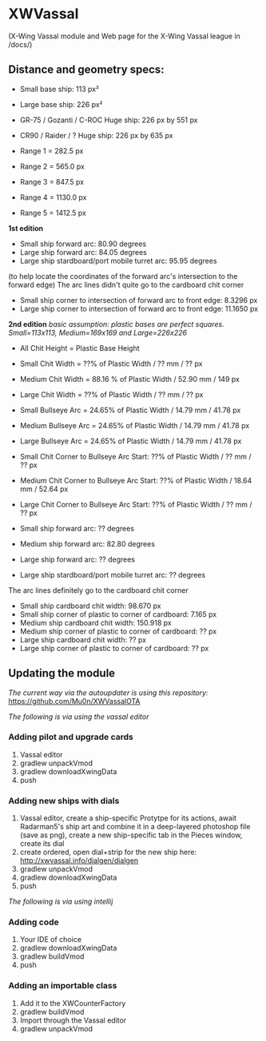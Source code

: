 # XWVassal 
(X-Wing Vassal module and Web page for the X-Wing Vassal league in /docs/)

## Distance and geometry specs:

* Small base ship: 113 px² 
* Large base ship: 226 px²
* GR-75 / Gozanti / C-ROC Huge ship:  226 px by 551 px
* CR90 / Raider / ? Huge ship: 226 px by 635 px

* Range 1 =  282.5 px
* Range 2 =  565.0 px
* Range 3 = 847.5 px
* Range 4 = 1130.0 px
* Range 5 = 1412.5 px

**1st edition**
* Small ship forward arc: 80.90 degrees
* Large ship forward arc: 84.05 degrees
* Large ship stardboard/port mobile turret arc: 95.95 degrees

(to help locate the coordinates of the forward arc's intersection to the forward edge)
The arc lines didn't quite go to the cardboard chit corner
* Small ship corner to intersection of forward arc to front edge: 8.3296 px
* Large ship corner to intersection of forward arc to front edge: 11.1650 px

**2nd edition**
*basic assumption: plastic bases are perfect squares. Small=113x113, Medium=169x169 and Large=226x226*

* All Chit Height = Plastic Base Height
* Small Chit Width = ??% of Plastic Width / ?? mm / ?? px
* Medium Chit Width = 88.16 % of Plastic Width / 52.90 mm / 149 px
* Large Chit Width = ??% of Plastic Width / ?? mm / ?? px

* Small Bullseye Arc = 24.65% of Plastic Width / 14.79 mm / 41.78 px
* Medium Bullseye Arc = 24.65% of Plastic Width / 14.79 mm / 41.78 px
* Large Bullseye Arc = 24.65% of Plastic Width / 14.79 mm / 41.78 px

* Small Chit Corner to Bullseye Arc Start: ??% of Plastic Width / ?? mm / ?? px
* Medium Chit Corner to Bullseye Arc Start: ??% of Plastic Width / 18.64 mm / 52.64 px
* Large Chit Corner to Bullseye Arc Start: ??% of Plastic Width / ?? mm / ?? px

* Small ship forward arc: ?? degrees
* Medium ship forward arc: 82.80 degrees
* Large ship forward arc: ?? degrees
* Large ship stardboard/port mobile turret arc: ?? degrees

The arc lines definitely go to the cardboard chit corner
* Small ship cardboard chit width: 98.670 px
* Small ship corner of plastic to corner of cardboard: 7.165 px
* Medium ship cardboard chit width: 150.918 px
* Medium ship corner of plastic to corner of cardboard: ?? px
* Large ship cardboard chit width: ?? px
* Large ship corner of plastic to corner of cardboard: ?? px

## Updating the module
*The current way via the autoupdater is using this repository:*
https://github.com/Mu0n/XWVassalOTA

*The following is via using the vassal editor*
### Adding pilot and upgrade cards
1. Vassal editor
2. gradlew unpackVmod
3. gradlew downloadXwingData
4. push

### Adding new ships with dials
1. Vassal editor, create a ship-specific Protytpe for its actions, await Radarman5's ship art and combine it in a deep-layered photoshop file  (save as png), create a new ship-specific tab in the Pieces window, create its dial
2. create ordered, open dial+strip for the new ship here: http://xwvassal.info/dialgen/dialgen
3. gradlew unpackVmod
4. gradlew downloadXwingData
5. push

*The following is via using intellij*
### Adding code
1. Your IDE of choice
2. gradlew downloadXwingData
3. gradlew buildVmod
4. push

### Adding an importable class
1. Add it to the XWCounterFactory
2. gradlew buildVmod
3. Import through the Vassal editor
4. gradlew unpackVmod
